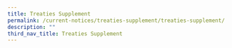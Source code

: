 ```yaml
---
title: Treaties Supplement
permalink: /current-notices/treaties-supplement/treaties-supplement/
description: ""
third_nav_title: Treaties Supplement
---
```

